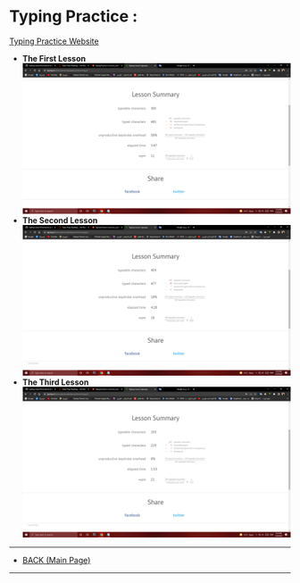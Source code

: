 # **Typing Practice** :
[Typing Practice Website](https://typing.io/lessons)

- **The First Lesson** 
![](./Screenshots/Typing%20Practice%201.png)
- **The Second Lesson** 
![](./Screenshots/Typing%20Practice%202.png)
- **The Third  Lesson** 
![](./Screenshots/Typing%20Practice%203.png)


---
- [BACK (Main Page)](../README.md)
---